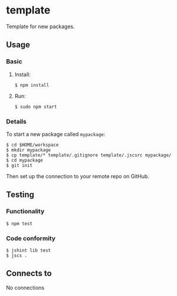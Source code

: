 template
===
Template for new packages.

Usage
---
### Basic
1.  Install:
    
        $ npm install

2.  Run:

        $ sudo npm start
       
### Details
To start a new package called `mypackage`:

    $ cd $HOME/workspace
    $ mkdir mypackage
    $ cp template/* template/.gitignore template/.jscsrc mypackage/
    $ cd mypackage
    $ git init

Then set up the connection to your remote repo on GitHub.

Testing
---
### Functionality
    $ npm test

### Code conformity
    $ jshint lib test
    $ jscs .

Connects to
---
No connections
